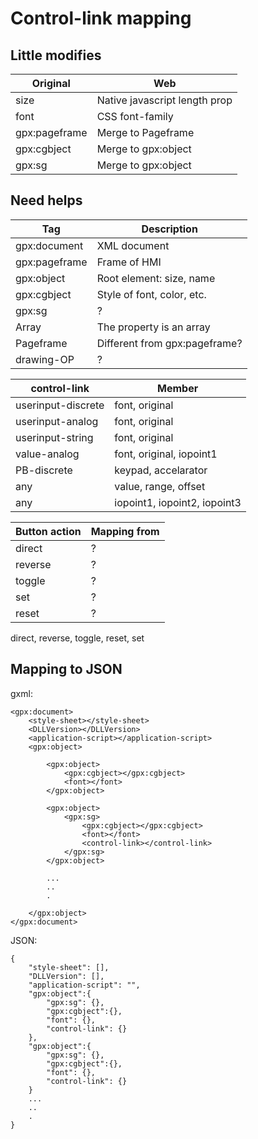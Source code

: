 Control-link mapping
============================================

## Little modifies
| Original            | Web                           |
| ------------------- | ----------------------------- |
| size                | Native javascript length prop | 
| font                | CSS font-family               |
| gpx:pageframe       | Merge to Pageframe            |
| gpx:cgbject         | Merge to gpx:object           |
| gpx:sg              | Merge to gpx:object           |

## Need helps
| Tag                 | Description                   |
| ------------------- | ----------------------------  |
| gpx:document        | XML document                  |
| gpx:pageframe       | Frame of HMI                  |
| gpx:object          | Root element: size, name      |
| gpx:cgbject         | Style of font, color, etc.    |
| gpx:sg              | ?                             |
| Array               | The property is an array      |
| Pageframe           | Different from gpx:pageframe? |
| drawing-OP          | ?                             |

| control-link        | Member                        |
| ------------------- | ----------------------------  |
| userinput-discrete  | font, original                |
| userinput-analog    | font, original                |
| userinput-string    | font, original                |
| value-analog        | font, original, iopoint1      |
| PB-discrete         | keypad, accelarator           |
| any                 | value, range, offset          |
| any                 | iopoint1, iopoint2, iopoint3  |

| Button action       | Mapping from                  |
| ------------------- | ----------------------------  |
| direct              | ?                             |
| reverse             | ?                             |
| toggle              | ?                             |
| set                 | ?                             |
| reset               | ?                             |

direct, reverse, toggle, reset, set

## Mapping to JSON

gxml:
```
<gpx:document>
    <style-sheet></style-sheet>
    <DLLVersion></DLLVersion>
    <application-script></application-script>
    <gpx:object>

        <gpx:object>
            <gpx:cgbject></gpx:cgbject>
            <font></font>
        </gpx:object>

        <gpx:object>
            <gpx:sg>
                <gpx:cgbject></gpx:cgbject>
                <font></font>
                <control-link></control-link>
            </gpx:sg>
        </gpx:object>

        ...
        ..
        .

    </gpx:object>
</gpx:document>
```

JSON:
```
{
    "style-sheet": [],
    "DLLVersion": [],
    "application-script": "",
    "gpx:object":{
        "gpx:sg": {},
        "gpx:cgbject":{},
        "font": {},
        "control-link": {}
    },
    "gpx:object":{
        "gpx:sg": {},
        "gpx:cgbject":{},
        "font": {},
        "control-link": {}
    }
    ...
    ..
    .
}
```